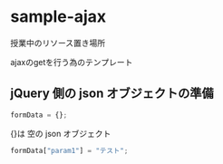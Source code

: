 # sample-ajax
授業中のリソース置き場所

ajaxのgetを行う為のテンプレート
## jQuery 側の json オブジェクトの準備
```javascript
formData = {};
```
{}は 空の json オブジェクト

```javascript
formData["param1"] = "テスト";
```
